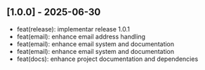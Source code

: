 ## [1.0.0] - 2025-06-30
- feat(release): implementar release 1.0.1
- feat(email): enhance email address handling
- feat(email): enhance email system and documentation
- feat(email): enhance email system and documentation
- feat(docs): enhance project documentation and dependencies